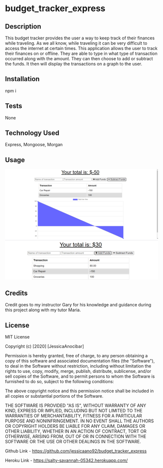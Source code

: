 # budget_tracker_express

## Description

This budget tracker provides the user a way to keep track of their finances while traveling. As we all know, while traveling it can be very difficult to access the internet at certain times. This application allows the user to track their finances on or offline. They are able to type in what type of transaction occurred along with the amount. They can then choose to add or subtract the funds. It then will display the transactions on a graph to the user. 

## Installation

npm i


## Tests

None

## Technology Used
Express, Mongoose, Morgan


## Usage

<img src="https://github.com/jessicaano92/budget_tracker_express/blob/main/public/assets/budget%20tracker.png">

<img src= "https://github.com/jessicaano92/budget_tracker_express/blob/main/public/assets/budget%20tracker2.png">

## Credits

Credit goes to my instructor Gary for his knowledge and guidance during this project along with my tutor Maria. 

## License 

MIT License

Copyright (c) [2020] [JessicaAnocibar]

Permission is hereby granted, free of charge, to any person obtaining a copy
of this software and associated documentation files (the "Software"), to deal
in the Software without restriction, including without limitation the rights
to use, copy, modify, merge, publish, distribute, sublicense, and/or sell
copies of the Software, and to permit persons to whom the Software is
furnished to do so, subject to the following conditions:

The above copyright notice and this permission notice shall be included in all
copies or substantial portions of the Software.

THE SOFTWARE IS PROVIDED "AS IS", WITHOUT WARRANTY OF ANY KIND, EXPRESS OR
IMPLIED, INCLUDING BUT NOT LIMITED TO THE WARRANTIES OF MERCHANTABILITY,
FITNESS FOR A PARTICULAR PURPOSE AND NONINFRINGEMENT. IN NO EVENT SHALL THE
AUTHORS OR COPYRIGHT HOLDERS BE LIABLE FOR ANY CLAIM, DAMAGES OR OTHER
LIABILITY, WHETHER IN AN ACTION OF CONTRACT, TORT OR OTHERWISE, ARISING FROM,
OUT OF OR IN CONNECTION WITH THE SOFTWARE OR THE USE OR OTHER DEALINGS IN THE
SOFTWARE.


Github Link - https://github.com/jessicaano92/budget_tracker_express

Heroku Link -  https://salty-savannah-05342.herokuapp.com/
